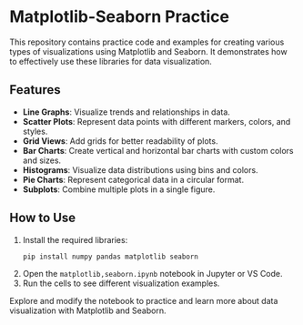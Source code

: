 # Matplotlib-Seaborn Practice

This repository contains practice code and examples for creating various types of visualizations using Matplotlib and Seaborn. It demonstrates how to effectively use these libraries for data visualization.

## Features

- **Line Graphs**: Visualize trends and relationships in data.
- **Scatter Plots**: Represent data points with different markers, colors, and styles.
- **Grid Views**: Add grids for better readability of plots.
- **Bar Charts**: Create vertical and horizontal bar charts with custom colors and sizes.
- **Histograms**: Visualize data distributions using bins and colors.
- **Pie Charts**: Represent categorical data in a circular format.
- **Subplots**: Combine multiple plots in a single figure.

## How to Use

1. Install the required libraries:
   ```bash
   pip install numpy pandas matplotlib seaborn

2. Open the `matplotlib,seaborn.ipynb` notebook in Jupyter or VS Code.
3. Run the cells to see different visualization examples.

Explore and modify the notebook to practice and learn more about data visualization with Matplotlib and Seaborn.   
